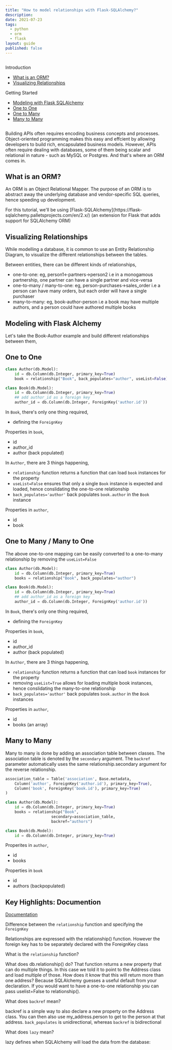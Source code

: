 ```yaml
---
title: "How to model relationships with Flask-SQLAlchemy?"
description:
date: 2021-07-23
tags:
  - python
  - orm
  - flask
layout: guide
published: false
---
```


<div class="column is-one-third">
    <aside class="menu">
        <p class="menu-label">
            Introduction
        </p>
        <ul class="menu-list">
            <li><a href='#what-is-an-orm'>What is an ORM?</a></li>
            <li><a href='#visualizing-relationships'>Visualizing Relationships</a></li>
        </ul>
         <p class="menu-label">
            Getting Started
        </p>
        <ul class="menu-list">
            <li><a href='#modelling'>Modeling with Flask SQLAlchemy</a></li>
            <li><a href='#one-to-one'>One to One</a></li>
            <li><a href='#one-to-many'>One to Many</a></li>
            <li><a href='#many-to-many'>Many to Many</a></li>
        </ul>
    </aside>
</div>
<div class="column">

<p>
Building APIs often requires encoding business concepts and processes. Object-oriented programming makes this easy and effcient by allowing developers to build rich, encapsulated business models. However, APIs often require dealing with databases, some of them being scalar and relational in nature - such as MySQL or Postgres. And that's where an ORM comes in.
</p>

<section class='section is-small'>

<h1>What is an ORM?</h1>
<a id='what-is-an-orm'></a>

<p>
An ORM is an Object Relational Mapper. The purpose of an ORM is to abstract away the underlying database and vendor-specific SQL queries, hence speeding up development.
</p>

<p>
For this tutorial, we'll be using [Flask-SQLAlchemy](https://flask-sqlalchemy.palletsprojects.com/en/2.x/) (an extension for Flask that adds support for SQLAlchemy ORM)
</p>

</section>

<section class='section is-small'>

<h1>Visualizing Relationships</h1>
<a id='visualizing-relationships'></a>

<p>
While modelling a database, it is common to use an Entity Relationship Diagram, to visualize the different relationships between the tables.
</p>

<p>
Between entities, there can be different kinds of relationships,

- one-to-one: eg, person1<-partners->person2 i.e in a monogamous partnership, one partner can have a single partner and vice-versa
- one-to-many / many-to-one: eg, person-purchases->sales_order i.e a person can have many orders, but each order will have a single purchaser
- many-to-many: eg, book-author-person i.e a book may have multiple authors, and a person could have authored multiple books
</p>
</section>

<section class='section is-small'>
<h1>Modeling with Flask Alchemy</h1>
<a id='modeling'></a>

Let's take the Book-Author example and build different relationships between them,

<h2>One to One</h2>
<a id='one-to-one'></a>

```python
class Author(db.Model):
    id = db.Column(db.Integer, primary_key=True)
    book = relationship("Book", back_populates="author", useList=False)

class Book(db.Model):
    id = db.Column(db.Integer, primary_key=True)
    ## add author_id as a foreign key
    author_id = db.Column(db.Integer, ForeignKey('author.id'))
```

In `Book`, there's only one thing required,

- defining the `ForeignKey`

Properties in `book`,

- id
- author_id
- author (back populated)

In `Author`, there are 3 things happening,

- `relationship` function returns a function that can load `book` instances for the property
- `useList=False` ensures that only a single `Book` instance is expected and loaded, hence conslidating the one-to-one relationship
- `back_populates='author'` back populates `book.author` in the `Book` instance

Properties in `author`,

- id
- book

<h2>One to Many / Many to One</h2>
<a id='one-to-many'></a>

The above one-to-one mapping can be easily converted to a one-to-many relationship by removing the `useList=False`

```python
class Author(db.Model):
    id = db.Column(db.Integer, primary_key=True)
    books = relationship("Book", back_populates="author")

class Book(db.Model):
    id = db.Column(db.Integer, primary_key=True)
    ## add author_id as a foreign key
    author_id = db.Column(db.Integer, ForeignKey('author.id'))
```

In `Book`, there's only one thing required,

- defining the `ForeignKey`

Properties in `book`,

- id
- author_id
- author (back populated)

In `Author`, there are 3 things happening,

- `relationship` function returns a function that can load `book` instances for the property
- removing `useList=True` allows for loading multiple book instances, hence conslidating the many-to-one relationship
- `back_populates='author'` back populates `book.author` in the `Book` instances

Properties in `author`,

- id
- books (an array)

<h2>Many to Many</h2>
<a id='many-to-many'></a>

Many to many is done by adding an association table between classes. The association table is denoted by the `secondary` argument.
The `backref` parameter automatically uses the same relationship.secondary argument for the reverse relationship.

```python
association_table = Table('association', Base.metadata,
    Column('author', ForeignKey('author.id'), primary_key=True),
    Column('book', ForeignKey('book.id'), primary_key=True)
)

class Author(db.Model):
    id = db.Column(db.Integer, primary_key=True)
    books = relationship("Book",
                    secondary=association_table,
                    backref="authors")

class Book(db.Model):
    id = db.Column(db.Integer, primary_key=True)
```

Properites in `author`,

- id
- books

Properties in `book`

- id
- authors (backpopulated)

</section>

<section class='section is-small'>

<h1>Key Highlights: Documention</h1>
<a id='higlights'></a>

[Documentation](https://flask-sqlalchemy.palletsprojects.com/en/2.x/models/#one-to-many-relationships)

Difference between the `relationship` function and specifying the `ForeignKey`

<quote>Relationships are expressed with the relationship() function. However the foreign key has to be separately declared with the ForeignKey class</quote>

What is the `relationship` function?

<quote> What does db.relationship() do? That function returns a new property that can do multiple things. In this case we told it to point to the Address class and load multiple of those. How does it know that this will return more than one address? Because SQLAlchemy guesses a useful default from your declaration. If you would want to have a one-to-one relationship you can pass uselist=False to relationship(). </quote>

What does `backref` mean?

<quote> backref is a simple way to also declare a new property on the Address class. You can then also use my_address.person to get to the person at that address. `back_populates` is unidirectional, whereas `backref` is bidirectional </quote>

What does `lazy` mean?

<quote>lazy defines when SQLAlchemy will load the data from the database:</quote>

</section>
</div>
